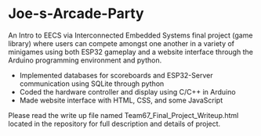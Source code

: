 # Joe-s-Arcade-Party
An Intro to EECS via Interconnected Embedded Systems final project (game library) where users can compete amongst one another in a variety of minigames using both ESP32 gameplay and a website interface through the Arduino programming environment and python.
 - Implemented databases for scoreboards and ESP32-Server communication using SQLite through python
 - Coded the hardware controller and display using C/C++ in Arduino
 - Made website interface with HTML, CSS, and some JavaScript

Please read the write up file named Team67_Final_Project_Writeup.html located in the repository for full description and details of project.
